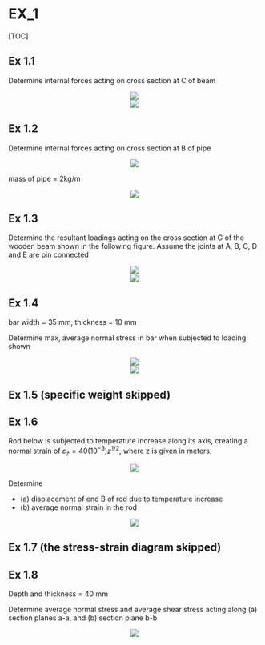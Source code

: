 # EX_1

[TOC]

## Ex 1.1

Determine internal forces acting on cross section at C of beam

<div align = center><img src = "./assets/EX_1_figure_1.png"></div>
<div align = center><img src = "./assets/EX_1_figure_2.jpg"></div>

## Ex 1.2

Determine internal forces acting on cross section at B of pipe

<div align = center><img src = "./assets/EX_1_figure_3.png"></div>

mass of pipe = 2kg/m

<div align = center><img src = "./assets/EX_1_figure_4.jpg"></div>

## Ex 1.3

Determine the resultant loadings acting on the cross section at G of the wooden beam shown in the following figure. Assume the joints at A, B, C, D and E are pin connected

<div align = center><img src = "./assets/EX_1_figure_5.png"></div>
<div align = center><img src = "./assets/EX_1_figure_6.jpg"></div>

## Ex 1.4

bar width = 35 mm, thickness = 10 mm

Determine max, average normal stress in bar when subjected to loading shown

<div align = center><img src = "./assets/EX_1_figure_7.png"></div>
<div align = center><img src = "./assets/EX_1_figure_8.jpg"></div>

## Ex 1.5 (specific weight skipped)

## Ex 1.6

Rod below is subjected to temperature increase along its axis, creating a normal strain of $\varepsilon_z = 40(10^{-3})z^{1/2}$, where z is given in meters.

<div align = center><img src = "./assets/EX_1_figure_9.png"></div>

Determine

- (a) displacement of end B of rod due to temperature increase
- (b) average normal strain in the rod

<div align = center><img src = "./assets/EX_1_figure_10.jpg"></div>

## Ex 1.7 (the stress-strain diagram skipped)

## Ex 1.8

Depth and thickness = 40 mm 

Determine average normal stress and average shear stress acting along (a) section planes a-a, and (b) section plane b-b

<div align = center><img src = "./assets/EX_1_figure_11.png"></div>

